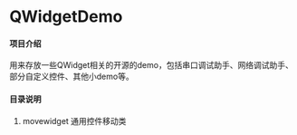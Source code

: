 # QWidgetDemo

#### 项目介绍
用来存放一些QWidget相关的开源的demo，包括串口调试助手、网络调试助手、部分自定义控件、其他小demo等。

#### 目录说明
1. movewidget 通用控件移动类
